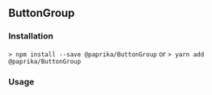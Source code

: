 ## ButtonGroup

### Installation

`> npm install --save @paprika/ButtonGroup`
or
`> yarn add @paprika/ButtonGroup`

### Usage
